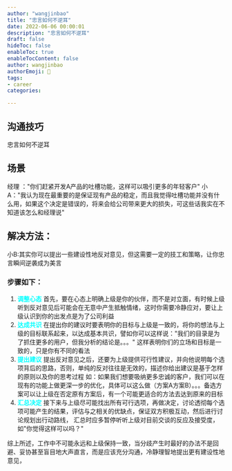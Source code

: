 ```yaml
---
author: "wangjinbao"
title: "忠言如何不逆耳"
date: 2022-06-06 00:00:01
description: "忠言如何不逆耳"
draft: false
hideToc: false
enableToc: true
enableTocContent: false
author: wangjinbao
authorEmoji: 👻
tags:
- career
categories:

---
```


## 沟通技巧
忠言如何不逆耳
## 场景
经理 ："你们赶紧开发A产品的吐槽功能，这样可以吸引更多的年轻客户"
小A："我认为现在最重要的是保证现有产品的稳定，而且我觉得吐槽功能并没有什么用，如果这个决定是错误的，将来会给公司带来更大的损失，可这些话我实在不知道该怎么和经理说"

## 解决方法：
小B:其实你可以提出一些建设性地反对意见，但这需要一定的技工和策略，让你忠言瞬间逆袭成为美言

### 步骤如下：
1. <font color='cyan'>**调整心态**</font>
首先，要在心态上明确上级是你的伙伴，而不是对立面，有时候上级听到反对意见后可能会在无意中产生抵触情绪，这时你需要冷静应对，要让上级认识到你的出发点是为了公司利益
2. <font color='cyan'>**达成共识**</font>
在提出你的建议时要表明你的目标与上级是一致的，将你的想法与上级的目标联系起来，以达成基本共识，譬如你可以这样说："我们的目录是为了抓住更多的用户，但我分析的结论是。。。"
这样表明你们的立场和目标是一致的，只是你有不同的看法
3. <font color='cyan'>**提出建议**</font>
提出反对意见之后，还要为上级提供可行性建议，并向他说明每个选项背后的思路，否则，单纯的反对往往是无效的，描述你给出建议是基于怎样的原则以及你的思考过程
如：如果我们想要吸纳更多忠诚的客户，我们可以在现有的功能上做更深一步的优化，具体可以这么做（方案A方案B）。。。备选方案可以让上级在否定原有方案后，有一个可能更适合的方法去达到原来的目标
4. <font color='cyan'>**汇总决定**</font>
接下来与上级尽可能找出所有可行选项，再做决定，讨论透彻每个选项可能产生的结果，评估与之相关的优缺点，保证双方积极互动，然后进行讨论规划出行动路线，
汇总时应多暂停听听上级对目前交谈的反应及接受度，如"你觉得这样可以吗？"

综上所述，工作中不可能永远和上级保持一致，当分歧产生时最好的办法不是回避、妥协甚至盲目地大声直言，而是应该充分沟通，冷静理智地提出更有建设性地意见，

